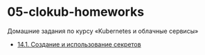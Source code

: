 # 05-clokub-homeworks
Домашние задания по курсу «Kubernetes и облачные сервисы»

* [14.1. Создание и использование секретов](https://github.com/zakharovnpa/05-clokub-homeworks/tree/main/14.1-Kubernetes-Secret)
